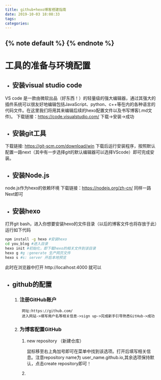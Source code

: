 ```yaml
---
title: github+hexo博客搭建指南
date: 2019-10-03 18:08:33
tags:
categories:
---
```

{% note default %}
{% endnote %}
---

 # 工具的准备与环境配置
- ## 安装visual studio code
VS code 是一款由微软出品（好东西！）的轻量级的强大编辑器，通过其强大的插件系统可以很友好地编辑包括JavaScript、python、c++等在内的各种语言的代码文件。在这里我们将用其来编辑后续的hexo配置文件以及书写博客(.md文件)。
下载链接：https://code.visualstudio.com/
下载->安装->成功

* ## 安装git工具
下载链接: https://git-scm.com/download/win
下载后运行安装程序，按照默认配置一路next（其中有一步选择git的默认编辑器可以选择VScode）即可完成安装。
* ## 安装Node.js
node.js作为hexo的依赖环境
下载链接：https://nodejs.org/zh-cn/
同样一路Next即可
* ## 安装hexo
打开git bash，进入你想要安装hexo的文件目录（以后的博客文件也将存放于此）运行如下代码

``` bash
npm install -g hexo #安装hexo
cd you_blog #进入目录
hexo init #初始化，即下载hexo的相关文件到该目录
hexo g #g :generate 生产网页文件
hexo s #s: server 开启本地预览
```
此时在浏览器中打开 http://localhost:4000 就可以

* ## github的配置
    1. ### 注册GitHub账户
            网址:https://github.com/    
            进入网站->填写用户名等相关信息->sign up->完成新手引导熟悉GitHub->成功

    2. ### 为博客配置GitHub
        1. new repository （新建仓库）

            鼠标移至右上角加号即可在菜单中找到该选项。打开后填写相关信息。注意repository name为 user_name.github.io,其余选项保持默认，点击create repository即可！
        2. 


<!--more--> 